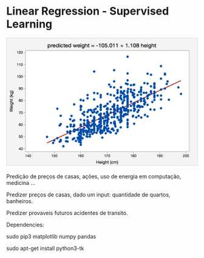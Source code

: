 # Linear Regression - Supervised Learning

![alt text](regression.png)

Predição de preços de casas, ações, uso de energia em computação, medicina ...

Predizer preços de casas, dado um input: quantidade de quartos, banheiros.

Predizer provaveis futuros acidentes de transito.



Dependencies:

sudo pip3 matplotlib numpy pandas

sudo apt-get install python3-tk
